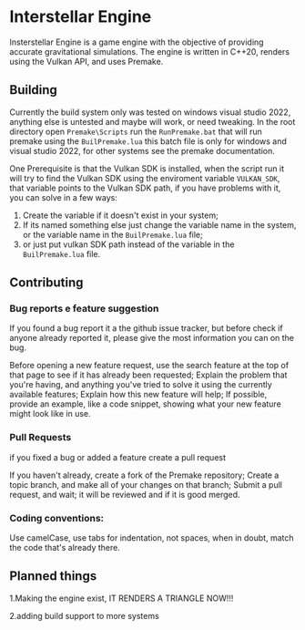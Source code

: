# Interstellar Engine
Insterstellar Engine is a game engine with the objective of providing accurate gravitational simulations.
The engine is written in C++20, renders using the Vulkan API, and uses Premake. 

## Building 

Currently the build system only was tested on windows visual studio 2022, anything else is untested and maybe will work, or need tweaking.
In the root directory open `Premake\Scripts` run the `RunPremake.bat` that will run premake using the `BuilPremake.lua` this batch file is only for  windows and visual studio 2022, for other systems see the premake documentation.

One Prerequisite is that the Vulkan SDK is installed, when the script run it will try to find the Vulkan SDK using the enviroment variable `VULKAN_SDK`, that variable points to the Vulkan SDK path, if you have problems with it, you can solve in a few ways: 
1. Create the variable if it doesn't exist in your system;
2. If its named something else just change the variable name in the system, or the variable name in the `BuilPremake.lua` file;
3. or just put vulkan SDK path instead of the variable in the `BuilPremake.lua` file.
   


## Contributing

### Bug reports e feature suggestion
If you found a bug report it a the github issue tracker, but before check if anyone already reported it, please give the most information you can on the bug.

Before opening a new  feature request, use the search feature at the top of that page to see if it has already been requested;
Explain the problem that you're having, and anything you've tried to solve it using the currently available features;
Explain how this new feature will help;
If possible, provide an example, like a code snippet, showing what your new feature might look like in use.

### Pull Requests
if you fixed a bug or added a feature create a pull request

If you haven't already, create a fork of the Premake repository;
Create a topic branch, and make all of your changes on that branch;
Submit a pull request, and wait;
it will be reviewed and if it is good merged.

### Coding conventions:
Use camelCase, 
use tabs for indentation, not spaces,
when in doubt, match the code that's already there.

## Planned things
1.Making the engine exist, IT RENDERS A TRIANGLE NOW!!!

2.adding build support to more systems
